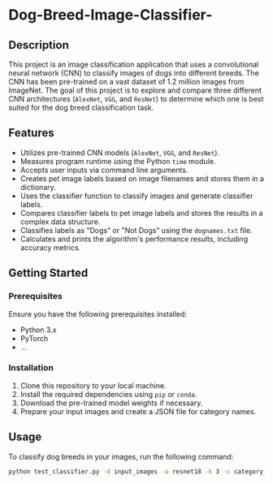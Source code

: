 # Dog-Breed-Image-Classifier-

## Description

This project is an image classification application that uses a convolutional neural network (CNN) to classify images of dogs into different breeds. The CNN has been pre-trained on a vast dataset of 1.2 million images from ImageNet. The goal of this project is to explore and compare three different CNN architectures (`AlexNet`, `VGG`, and `ResNet`) to determine which one is best suited for the dog breed classification task.

## Features

- Utilizes pre-trained CNN models (`AlexNet`, `VGG`, and `ResNet`).
- Measures program runtime using the Python `time` module.
- Accepts user inputs via command line arguments.
- Creates pet image labels based on image filenames and stores them in a dictionary.
- Uses the classifier function to classify images and generate classifier labels.
- Compares classifier labels to pet image labels and stores the results in a complex data structure.
- Classifies labels as "Dogs" or "Not Dogs" using the `dognames.txt` file.
- Calculates and prints the algorithm's performance results, including accuracy metrics.

## Getting Started

### Prerequisites

Ensure you have the following prerequisites installed:

- Python 3.x
- PyTorch
- ...

### Installation

1. Clone this repository to your local machine.
2. Install the required dependencies using `pip` or `conda`.
3. Download the pre-trained model weights if necessary.
4. Prepare your input images and create a JSON file for category names.

## Usage

To classify dog breeds in your images, run the following command:

```bash
python test_classifier.py -d input_images -a resnet18 -k 3 -c category_names.json
